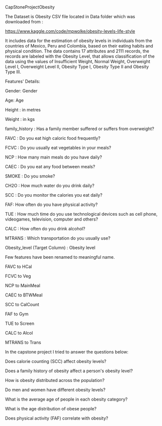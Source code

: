 
CapStoneProjectObesity

The Dataset is Obesity CSV file located in Data folder which was downloaded from :

https://www.kaggle.com/code/mpwolke/obesity-levels-life-style

It includes data for the estimation of obesity levels in individuals from the countries of Mexico, Peru and Colombia, based on their eating habits and physical condition.
The data contains 17 attributes and 2111 records, the records are labeled with the Obesity Level, 
that allows classification of the data using the values of Insufficient Weight, Normal Weight, Overweight Level I, Overweight Level II, Obesity Type I, Obesity Type II and Obesity Type III.

Features' Details:

Gender: Gender

Age: Age

Height : in metres

Weight : in kgs

family_history : Has a family member suffered or suffers from overweight?

FAVC : Do you eat high caloric food frequently?

FCVC : Do you usually eat vegetables in your meals?

NCP : How many main meals do you have daily?

CAEC : Do you eat any food between meals?

SMOKE : Do you smoke?

CH2O : How much water do you drink daily?

SCC : Do you monitor the calories you eat daily?

FAF: How often do you have physical activity?

TUE : How much time do you use technological devices such as cell phone, videogames, television, computer and others?

CALC : How often do you drink alcohol?

MTRANS : Which transportation do you usually use?

Obesity_level (Target Column) : Obesity level


Few features have been renamed to meaningful name.


FAVC to HCal

FCVC to Veg

NCP to MainMeal

CAEC to BTWMeal

SCC to CalCount

FAF to Gym

TUE to Screen

CALC to Alcol

MTRANS to Trans


In the capstone project I tried to answer the questions below:

Does calorie counting (SCC) affect obesity levels?

Does a family history of obesity affect a person's obesity level?

How is obesity distributed across the population?

Do men and women have different obesity levels?

What is the average age of people in each obesity category?

What is the age distribution of obese people?

Does physical activity (FAF) correlate with obesity?


